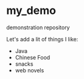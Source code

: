 # my_demo
demonstration repository

Let's add a lit of things I like:

+ Java
+ Chinese Food
+ snacks
+ web novels

